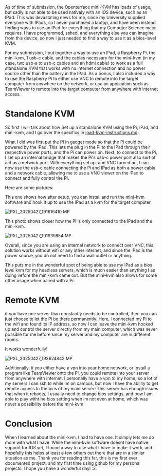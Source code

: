 As of time of submission, the Openterface mini-KVM has loads of usage, but sadly is not able to be used natively with an IOS device, such as an IPad. This was devastating news for me, since my University supplied everyone with IPads, so I never purchased a laptop, and have been instead finding ways to use an IPad for everything that my Computer Science major requires. I have programmed, sshed, and everything else you can imagine from this device, so now I just needed to find a way to use it as a bios-level KVM.

For my submission, I put together a way to use an IPad, a Raspberry Pi, the mini-kvm, 1 usb-c cable, and the cables necessary for the mini-kvm (in my case, two usb-a to usb-c cables and an hdmi cable) to work as a full standalone KVM that works with no internet connection and no power source other than the battery in the IPad. As a bonus, I also included a way to use the Raspberry Pi to either use VNC to remote into the target computer from anywhere on the network, or use an application such as TeamViewer to remote into the target computer from anywhere with internet access.

# Standalone KVM

So first I will talk about how Set up a standalone KVM using the Pi, IPad, and mini-kvm, and I go over the specifics in [ipad-kvm-instructions.md](https://github.com/FireFreexe/usb-kvm-diy-context-submission/blob/main/ipad-kvm-instructions.md).

What I did was first put the Pi in gadget mode so that the Pi could be powered by the IPad. This lets me plug in the Pi to the IPad through their respective power ports, and the Pi can power on. Next, to connect to the Pi, I set up an internal bridge that makes the Pi's usb-c power port also sort of act as a network port. With everything set up, and VNC turned on, I can now use the usb-c cable connecting the Pi and IPad as both a power cable and a network cable, allowing me to use a VNC viewer on the IPad to connect and fully control the Pi.

Here are some pictures:

This one shows how after setup, you can install and run the mini-kvm software and hook it up to use the IPad as a kvm for the target computer.

![PXL_20250427_191916410 MP](https://github.com/user-attachments/assets/d519fd1d-6dee-46bc-9d37-894440c69886)

This photo shows closer how the Pi is only connected to the IPad and the mini-kvm.

![PXL_20250427_191939854 MP](https://github.com/user-attachments/assets/c1255b33-c2b0-43c9-a58d-9632192afe84)

Overall, since you are using an internal network to connect over VNC, this solution works without wifi or any other internet, and since the IPad is the power source, you do not need to find a wall outlet or anything.

This puts me in the wonderful spot of being able to use my IPad as a bios level kvm for my headless servers, which is much easier than anything I as doing vefore the mini-kvm came out. But the mini-kvm also allows for some other usage when paired with a Pi:

# Remote KVM

if you have one server than constantly needs to be controlled, then you can just choose to let the Pi be there permanently. Here, I connected my Pi to the wifi and found its IP address, so now I can leave the mini-kvm hooked up and control the server directly from my main computer, which was never possible for me before since my server and my computer are in different rooms.

It works wonderfully!

![PXL_20250427_193624842 MP](https://github.com/user-attachments/assets/7656cfd6-7aed-4fef-b127-ca6dbae319e0)

Additionally, if you either have a vpn into your home network, or install a program like TeamViewer onto the Pi, you could remote into your server from anywhere with internet. I personally have a vpn to my home, so a lot of my servers I can ssh to while im on campus, but now I have the ability to get remote access to the bios of my main server! This server has enough issues that when it reboots, I usually need to change bios settings, and now I am able to play witht he bios setting when im not even at home, which was never a possibility before the mini-kvm.

# Conclusion

When I learned about the mini-kvm, I had to have one. It simply lets me do more with what I have. While the mini-kvm software doesnt have native support for IOS yet, I found a way to use what I have to make it work, and hopefully this helps at least a few others out there that are in a similar situation as me. Thank you for reading this far, this is my first ever documented project, and my first time using github for my personal projects. I hope you have a wonderful day! :3
